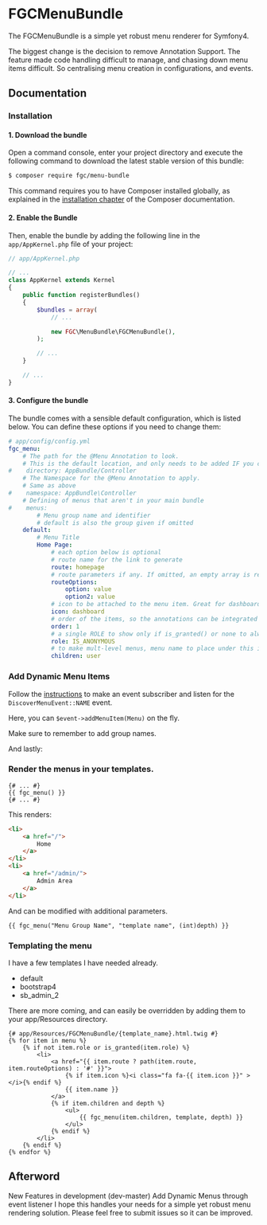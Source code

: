 # FGCMenuBundle
The FGCMenuBundle is a simple yet robust menu renderer for Symfony4.

The biggest change is the decision to remove Annotation Support. The feature made code handling difficult to manage, and
chasing down menu items difficult. So centralising menu creation in configurations, and events.
## Documentation
### Installation
#### 1. Download the bundle
Open a command console, enter your project directory and execute the following command to download the latest
stable version of this bundle:
```bash
$ composer require fgc/menu-bundle
```
This command requires you to have Composer installed globally, as explained in the 
[installation chapter](https://getcomposer.org/doc/00-intro.md) of the Composer documentation.
#### 2. Enable the Bundle
Then, enable the bundle by adding the following line in the ```app/AppKernel.php``` file of your project:
```php
// app/AppKernel.php

// ...
class AppKernel extends Kernel
{
    public function registerBundles()
    {
        $bundles = array(
            // ...

            new FGC\MenuBundle\FGCMenuBundle(),
        );

        // ...
    }

    // ...
}
```
#### 3. Configure the bundle
The bundle comes with a sensible default configuration, which is listed below. You can define these options 
if you need to change them:
```yaml
# app/config/config.yml
fgc_menu:
    # The path for the @Menu Annotation to look.
    # This is the default location, and only needs to be added IF you changed the base Bundle
#    directory: AppBundle/Controller
    # The Namespace for the @Menu Annotation to apply.
    # Same as above
#    namespace: AppBundle\Controller
    # Defining of menus that aren't in your main bundle
#    menus:
        # Menu group name and identifier
        # default is also the group given if omitted
    default:
        # Menu Title
        Home Page:
            # each option below is optional
            # route name for the link to generate
            route: homepage
            # route parameters if any. If omitted, an empty array is returned
            routeOptions: 
                option: value
                option2: value
            # icon to be attached to the menu item. Great for dashboards
            icon: dashboard
            # order of the items, so the annotations can be integrated smoothly
            order: 1
            # a single ROLE to show only if is_granted() or none to always show
            role: IS_ANONYMOUS
            # to make mult-level menus, menu name to place under this item.
            children: user
```

### Add Dynamic Menu Items
Follow the [instructions](https://symfony.com/doc/3.4/components/event_dispatcher.html#using-event-subscribers) to make
an event subscriber and listen for the ``DiscoverMenuEvent::NAME`` event.

Here, you can ``$event->addMenuItem(Menu)`` on the fly.

Make sure to remember to add group names.

And lastly:
 
### Render the menus in your templates.

```twig
{# ... #}
{{ fgc_menu() }}
{# ... #}
```

This renders:

```html
<li>
    <a href="/">
        Home
    </a>
</li>
<li>
    <a href="/admin/">
        Admin Area
    </a>
</li>    
```
And can be modified with additional parameters.
```twig
{{ fgc_menu("Menu Group Name", "template name", (int)depth) }}
```
### Templating the menu
I have a few templates I have needed already.
* default
* bootstrap4
* sb_admin_2

There are more coming, and can easily be overridden by adding them to your app/Resources directory.
```twig
{# app/Resources/FGCMenuBundle/{template_name}.html.twig #}
{% for item in menu %}
    {% if not item.role or is_granted(item.role) %}
        <li>
            <a href="{{ item.route ? path(item.route, item.routeOptions) : '#' }}">
                {% if item.icon %}<i class="fa fa-{{ item.icon }}" ></i>{% endif %}
                {{ item.name }}
            </a>
            {% if item.children and depth %}
                <ul>
                    {{ fgc_menu(item.children, template, depth) }}
                </ul>
            {% endif %}
        </li>
    {% endif %}
{% endfor %}
```
## Afterword
New Features in development (dev-master) Add Dynamic Menus through event listener 
I hope this handles your needs for a simple yet robust menu rendering solution. 
Please feel free to submit issues so it can be improved.
